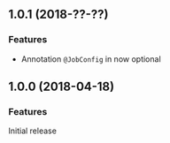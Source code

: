 

<!--
### Bug Fixes
### Features
### BREAKING CHANGES
-->

<a name="1.0.0"></a>

## 1.0.1 (2018-??-??)

### Features

* Annotation `@JobConfig` in now optional


<a name="1.0.0"></a>

## 1.0.0 (2018-04-18)

### Features

Initial release